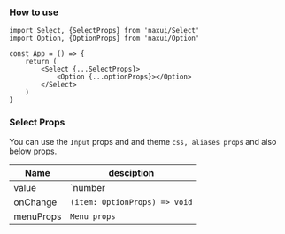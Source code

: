 ### How to use

```tsx
import Select, {SelectProps} from 'naxui/Select'
import Option, {OptionProps} from 'naxui/Option'

const App = () => {
    return (
        <Select {...SelectProps}>
            <Option {...optionProps}></Option>
        </Select>
    )
}
```


### Select Props
You can use the `Input` props and and theme `css, aliases props` and also below props.

| Name      | desciption                    |
| --------- | ----------------------------- |
| value     | `number                       | string` |
| onChange  | `(item: OptionProps) => void` |
| menuProps | `Menu props`                  |